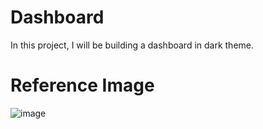# Dashboard
In this project, I will be building a dashboard in dark theme.

# Reference Image
![image]((https://raw.githubusercontent.com/Abhinab-Neupane/Dashboard/master/Reference.jpg))

